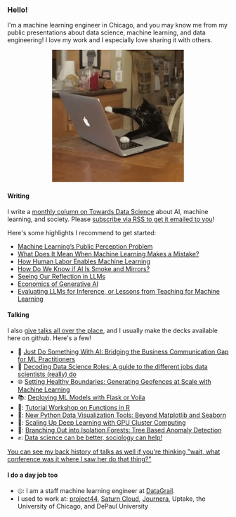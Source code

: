 ### Hello!

I'm a machine learning engineer in Chicago, and you may know me from my public presentations about data science, machine learning, and data engineering! I love my work and I especially love sharing it with others.

<p align="center">
  <img src="https://github.com/skirmer/skirmer.github.io/blob/main/cat1.gif", height=300, width=300>
</p>

#### Writing
I write a [monthly column on Towards Data Science](https://towardsdatascience.com/author/s-kirmer/) about AI, machine learning, and society. Please [subscribe via RSS to get it emailed to you](https://medium.com/feed/@s.kirmer)!

Here's some highlights I recommend to get started:
* [Machine Learning’s Public Perception Problem](https://www.stephaniekirmer.com/writing/machinelearningspublicperceptionproblem/)
* [What Does It Mean When Machine Learning Makes a Mistake?
](https://www.stephaniekirmer.com/writing/whatdoesitmeanwhenmachinelearningmakesamistake/)
* [How Human Labor Enables Machine Learning](https://www.stephaniekirmer.com/writing/howhumanlaborenablesmachinelearning/)
* [How Do We Know if AI Is Smoke and Mirrors?
](https://www.stephaniekirmer.com/writing/howdoweknowifaiissmokeandmirrors/)
* [Seeing Our Reflection in LLMs](https://www.stephaniekirmer.com/writing/seeingourreflectioninllms/)
* [Economics of Generative AI](https://www.stephaniekirmer.com/writing/economicsofgenerativeai/)
* [Evaluating LLMs for Inference, or Lessons from Teaching for Machine Learning
](https://www.stephaniekirmer.com/writing/evaluatingllmsforinferenceorlessonsfromteachingformachinelearning/)

#### Talking
I also [give talks all over the place](https://www.stephaniekirmer.com/speaking/), and I usually make the decks available here on github. Here's a few!
* 🏢 [Just Do Something With AI: Bridging the Business Communication Gap for ML Practitioners](https://github.com/skirmer/just-do-something-with-ai)
* 💼 [Decoding Data Science Roles: A guide to the different jobs data scientists (really) do](https://github.com/skirmer/ds_careers)   
* 🌐 [Setting Healthy Boundaries: Generating Geofences at Scale with Machine Learning](https://github.com/skirmer/setting_healthy_boundaries)
* 📚: [Deploying ML Models with Flask or Voila](https://github.com/skirmer/college_scorecard) 
* 🔧: [Tutorial Workshop on Functions in R](https://github.com/skirmer/functions_r)   
* 🎨: [New Python Data Visualization Tools: Beyond Matplotlib and Seaborn](https://github.com/skirmer/new-py-dataviz) 
* 🚄: [Scaling Up Deep Learning with GPU Cluster Computing](https://github.com/skirmer/gpu_pytorch)
* 🌳: [Branching Out into Isolation Forests: Tree Based Anomaly Detection](https://github.com/skirmer/isolation_forests) 
* ✊: [Data science can be better, sociology can help!](https://github.com/skirmer/satRdays_chicago_2019)

[You can see my back history of talks as well if you're thinking "wait, what conference was it where I saw her do that thing?"](https://www.stephaniekirmer.com/speaking/)

#### I do a day job too
* 🤐: I am a staff machine learning engineer at [DataGrail](https://www.datagrail.io/).
* I used to work at: [project44](https://www.project44.com/), [Saturn Cloud](https://www.saturncloud.io), [Journera](http://journera.com), Uptake, the University of Chicago, and DePaul University
